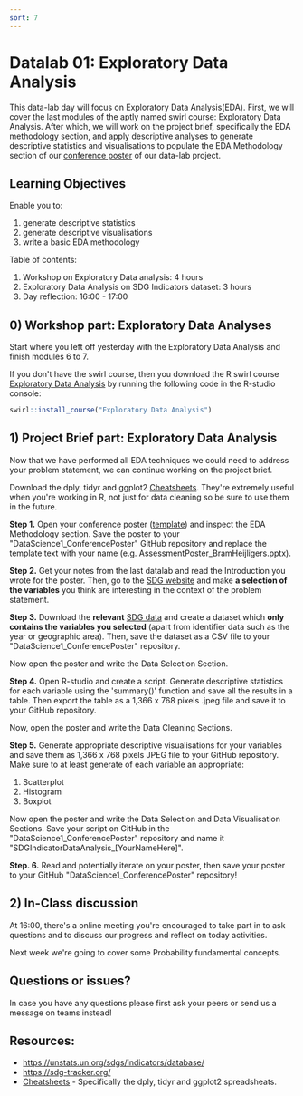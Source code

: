 ```yaml
---
sort: 7
---
```


# Datalab 01: Exploratory Data Analysis

This data-lab day will focus on Exploratory Data Analysis(EDA). First, we will cover the last modules of the aptly named swirl course: Exploratory Data Analysis. After which, we will work on the project brief, specifically the EDA methodology section, and apply descriptive analyses to generate descriptive statistics and visualisations to populate the EDA Methodology section of our [conference poster](docs\assets\Assessment\DS1-AssesmentPoster_Template.pptx) of our data-lab project.

## Learning Objectives
Enable you to:
1. generate descriptive statistics
2. generate descriptive visualisations
3. write a basic EDA methodology

Table of contents:
1. Workshop on Exploratory Data analysis: 4 hours
2. Exploratory Data Analysis on SDG Indicators dataset: 3 hours
3. Day reflection: 16:00 - 17:00



## 0) Workshop part: Exploratory Data Analyses
Start where you left off yesterday with the Exploratory Data Analysis and finish modules 6 to 7.

If you don't have the swirl course, then you download the R swirl course [Exploratory Data Analysis](https://swirlstats.com/scn/getclean.html) by running the following code in the R-studio console:
```R
swirl::install_course("Exploratory Data Analysis")
```

## 1) Project Brief part: Exploratory Data Analysis
Now that we have performed all EDA techniques we could need to address your problem statement, we can continue working on the project brief.

Download the dply, tidyr and ggplot2 [Cheatsheets](https://www.rstudio.com/resources/cheatsheets/). They're extremely useful when you're working in R, not just for data cleaning so be sure to use them in the future.

**Step 1.** Open your conference poster ([template](docs\assets\Assessment\DS1-AssesmentPoster_Template.pptx)) and inspect the EDA Methodology section. Save the poster to your "DataScience1_ConferencePoster" GitHub repository and replace the template text with your name (e.g. AssessmentPoster_BramHeijligers.pptx).

**Step 2.** Get your notes from the last datalab and read the Introduction you wrote for the poster. Then, go to the [SDG website](https://sdg-tracker.org/) and make **a selection of the variables** you think are interesting in the context of the problem statement.


**Step 3.** Download the **relevant** [SDG data](https://unstats.un.org/sdgs/indicators/database/) and create a dataset which **only contains the variables you selected** (apart from identifier data such as the year or geographic area). Then, save the dataset as a CSV file to your "DataScience1_ConferencePoster" repository.

Now open the poster and write the Data Selection Section.


**Step 4.** Open R-studio and create a script. Generate descriptive statistics for each variable using the 'summary()' function and save all the results in a table. Then export the table as a 1,366 x 768 pixels .jpeg file and save it to your GitHub repository.

Now, open the poster and write the Data Cleaning Sections.


**Step 5.** Generate appropriate descriptive visualisations for your variables and save them as 1,366 x 768 pixels JPEG file to your GitHub repository. Make sure to at least generate of each variable an appropriate:
1. Scatterplot
2. Histogram
3. Boxplot

Now open the poster and write the Data Selection and Data Visualisation Sections. Save your script on GitHub in the "DataScience1_ConferencePoster" repository and name it "SDGIndicatorDataAnalysis_[YourNameHere]".

**Step. 6.** Read and potentially iterate on your poster, then save your poster to your GitHub "DataScience1_ConferencePoster" repository!


## 2)  In-Class discussion
At 16:00, there's a online meeting you're encouraged to take part in to ask questions and to discuss our progress and reflect on today activities.

Next week we're going to cover some Probability fundamental concepts.


## Questions or issues?
In case you have any questions please first ask your peers or send us a message on teams instead!

## Resources:
- https://unstats.un.org/sdgs/indicators/database/
- https://sdg-tracker.org/
- [Cheatsheets](https://www.rstudio.com/resources/cheatsheets/) - Specifically the dply, tidyr and ggplot2 spreadsheats.
